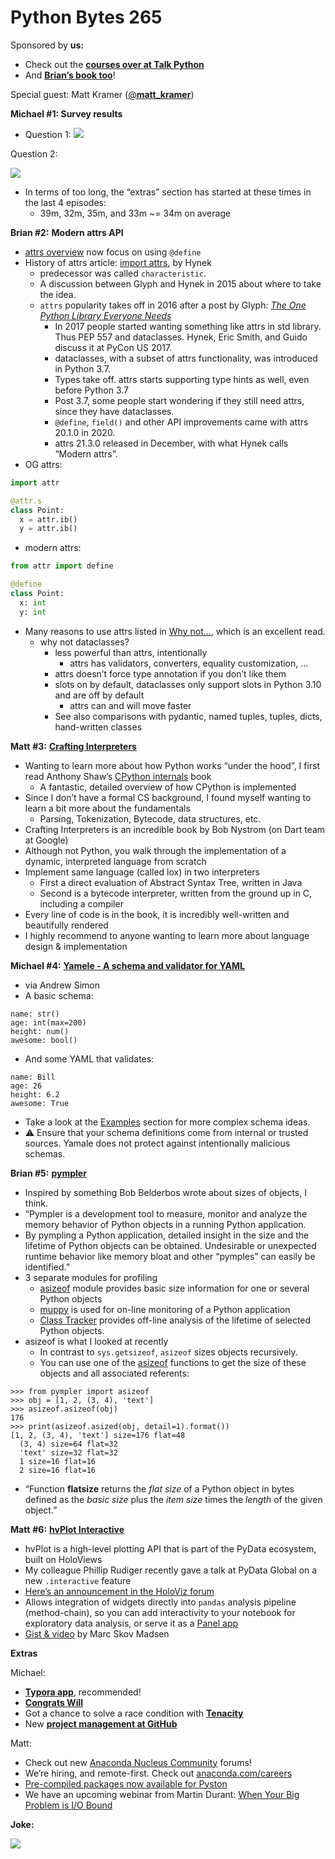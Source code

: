 # Python Bytes 265


Sponsored by **us:**

- Check out the [**courses over at Talk Python**](https://training.talkpython.fm/courses/all)
- And [**Brian’s book too**](https://pythontest.com/pytest-book/)!

Special guest: Matt Kramer ([@__matt_kramer__](https://twitter.com/__matt_kramer__))

**Michael #1: Survey results**

- Question 1:
![](https://paper-attachments.dropbox.com/s_3370DBC8B17DDD025FB99F5F8E61DB76EED1D134B78707EFC4676F383C096EF5_1641344127195_q1.png)


Question 2:

![](https://paper-attachments.dropbox.com/s_3370DBC8B17DDD025FB99F5F8E61DB76EED1D134B78707EFC4676F383C096EF5_1641344142950_q2.png)

- In terms of too long, the “extras” section has started at these times in the last 4 episodes:
  - 39m, 32m, 35m, and 33m ~= 34m on average 

**Brian #2:** **Modern attrs API**

- [attrs overview](https://www.attrs.org/en/latest/overview.html) now focus on using `@define`
- History of attrs article: [import attrs](https://hynek.me/articles/import-attrs/), by Hynek
  - predecessor was called `characteristic`. 
  - A discussion between Glyph and Hynek in 2015 about where to take the idea.
  - `attrs`  popularity takes off in 2016 after a post by Glyph: [*‌The One Python Library Everyone Needs*](https://glyph.twistedmatrix.com/2016/08/attrs.html)
	- In 2017 people started wanting something like attrs in std library. Thus PEP 557 and dataclasses. Hynek, Eric Smith, and Guido discuss it at PyCon US 2017. 
    - dataclasses, with a subset of attrs functionality, was introduced in Python 3.7. 
    - Types take off. attrs starts supporting type hints as well, even before Python 3.7
    - Post 3.7, some people start wondering if they still need attrs, since they have dataclasses.
    - `@define`, `field()` and other API improvements came with attrs 20.1.0 in 2020.
    - attrs 21.3.0 released in December, with what Hynek calls “Modern attrs”.
- OG attrs:

```python
import attr

@attr.s
class Point:
  x = attr.ib()
  y = attr.ib()
```

- modern attrs:
```python
from attr import define

@define
class Point:
  x: int
  y: int
```

- Many reasons to use attrs listed in [Why not…](https://www.attrs.org/en/latest/why.html), which is an excellent read.
  - why not dataclasses?
    - less powerful than attrs, intentionally
      - attrs has validators, converters, equality customization, …
    - attrs doesn’t force type annotation if you don’t like them
    - slots on by default, dataclasses only support slots in Python 3.10 and are off by default
        - attrs can and will move faster
    - See also comparisons with pydantic, named tuples, tuples, dicts, hand-written classes

**Matt** **#3:** [**Crafting Interpreters**](https://craftinginterpreters.com/)

- Wanting to learn more about how Python works “under the hood”, I first read Anthony Shaw’s [CPython internals](https://realpython.com/products/cpython-internals-book/) book
  - A fantastic, detailed overview of how CPython is implemented
- Since I don’t have a formal CS background, I found myself wanting to learn a bit more about the fundamentals
  - Parsing, Tokenization, Bytecode, data structures, etc.
- Crafting Interpreters is an incredible book by Bob Nystrom (on Dart team at Google)
- Although not Python, you walk through the implementation of a dynamic, interpreted language from scratch
- Implement same language (called lox) in two interpreters
  - First a direct evaluation of Abstract Syntax Tree, written in Java
  - Second is a bytecode interpreter, written from the ground up in C, including a compiler
- Every line of code is in the book, it is incredibly well-written and beautifully rendered
- I highly recommend to anyone wanting to learn more about language design & implementation


**Michael #4:** [**Yamele - A schema and validator for YAML**](https://github.com/23andMe/Yamale)

- via Andrew Simon
- A basic schema:
```
name: str()
age: int(max=200)
height: num()
awesome: bool()
```
- And some YAML that validates:

```
name: Bill
age: 26
height: 6.2
awesome: True
```

- Take a look at the [Examples](https://github.com/23andMe/Yamale#examples) section for more complex schema ideas.
- ⚠️ Ensure that your schema definitions come from internal or trusted sources. Yamale does not protect against intentionally malicious schemas.

**Brian #5:** [**pympler**](https://pympler.readthedocs.io/en/latest/)

- Inspired by something Bob Belderbos wrote about sizes of objects, I think.
- “Pympler is a development tool to measure, monitor and analyze the memory behavior of Python objects in a running Python application.
- By pympling a Python application, detailed insight in the size and the lifetime of Python objects can be obtained. Undesirable or unexpected runtime behavior like memory bloat and other “pymples” can easily be identified.”
- 3 separate modules for profiling
  - [asizeof](https://pympler.readthedocs.io/en/latest/asizeof.html#asizeof) module provides basic size information for one or several Python objects
  - [muppy](https://pympler.readthedocs.io/en/latest/muppy.html#muppy) is used for on-line monitoring of a Python application
  - [Class Tracker](https://pympler.readthedocs.io/en/latest/classtracker.html#classtracker) provides off-line analysis of the lifetime of selected Python objects.
- asizeof is what I looked at recently
  - In contrast to `sys.getsizeof`, `asizeof` sizes objects recursively. 
  - You can use one of the [asizeof](https://pympler.readthedocs.io/en/latest/asizeof.html#asizeof) functions to get the size of these objects and all associated referents:

```
>>> from pympler import asizeof
>>> obj = [1, 2, (3, 4), 'text']
>>> asizeof.asizeof(obj)
176
>>> print(asizeof.asized(obj, detail=1).format())
[1, 2, (3, 4), 'text'] size=176 flat=48
  (3, 4) size=64 flat=32
  'text' size=32 flat=32
  1 size=16 flat=16
  2 size=16 flat=16
```

- “Function **flatsize** returns the *flat size* of a Python object in bytes defined as the *basic size* plus the *item size* times the *length* of the given object.”

**Matt** **#6:** [**hvPlot Interactive**](https://hvplot.holoviz.org/user_guide/Interactive.html#)

- hvPlot is a high-level plotting API that is part of the PyData ecosystem, built on HoloViews
- My colleague Phillip Rudiger recently gave a talk at PyData Global on a new `.interactive` feature
- [Here’s an announcement in the HoloViz forum](https://discourse.holoviz.org/t/pydata-2021-build-polished-data-driven-applications-directly-from-your-pandas-or-xarray-pipelines/3017)
- Allows integration of widgets directly into `pandas` analysis pipeline (method-chain), so you can add interactivity to your notebook for exploratory data analysis, or serve it as a [Panel app](https://panel.holoviz.org/)
- [Gist & video](https://gist.github.com/MarcSkovMadsen/ffb273636dced88705c8c88d5ee28f23) by Marc Skov Madsen

**Extras** 

Michael:

- [**Typora app**](https://typora.io/), recommended!
- [**Congrats Will**](https://twitter.com/willmcgugan/status/1474342602665304076?s=12)
- Got a chance to solve a race condition with [**Tenacity**](https://tenacity.readthedocs.io/en/latest/)
- New [**project management at GitHub**](https://docs.github.com/en/issues/trying-out-the-new-projects-experience)

Matt: 

- Check out new [Anaconda Nucleus Community](https://community.anaconda.cloud/) forums!
- We’re hiring, and remote-first. Check out [anaconda.com/careers](http://anaconda.com/careers)
- [Pre-compiled packages now available for Pyston](https://blog.pyston.org/2021/12/07/pre-compiled-packages-now-available-for-pyston/)
- We have an upcoming webinar from Martin Durant: [When Your Big Problem is I/O Bound](https://event.on24.com/wcc/r/3544490/FB8F3D77C106DBA907A895338C3F6881?partnerref=anacondacom)

**Joke:** 

![](https://paper-attachments.dropbox.com/s_3370DBC8B17DDD025FB99F5F8E61DB76EED1D134B78707EFC4676F383C096EF5_1641345305415_Screen_Shot_2020-06-08_at_10.42.24_PM.png)

